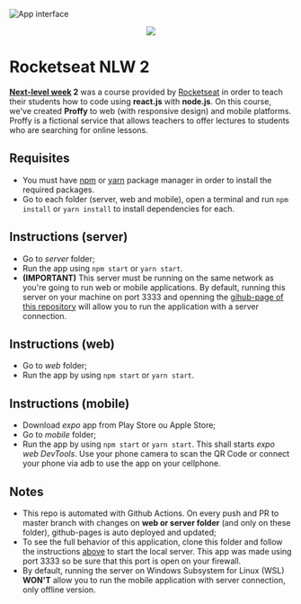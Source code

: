 ![App interface](https://i.imgur.com/caFl24m.jpg)

<p align="center">
  <img src="https://github.com/henriquesqs/rocketseat-nlw2/workflows/Deploy%20Proffy/badge.svg">
</p>

# Rocketseat NLW 2
**[Next-level week](https://nextlevelweek.com/) 2** was a course provided by [Rocketseat](https://rocketseat.com.br/) in order to teach their students how to code using **react.js** with **node.js**. On this course, we've created **Proffy** to web (with responsive design) and mobile platforms. Proffy is a fictional service that allows teachers to offer lectures to students who are searching for online lessons.

## Requisites
- You must have [npm](https://nodejs.org/en/) or [yarn](https://yarnpkg.com/) package manager in order to install the required packages. 
- Go to each folder (server, web and mobile), open a terminal and run `npm install` or `yarn install` to install dependencies for each.

## Instructions (server)
- Go to *server* folder;
- Run the app using `npm start` or `yarn start`.
- **(IMPORTANT)** This server must be running on the same network as you're going to run web or mobile applications. By default, running this server on your machine on port 3333 and openning the [gihub-page of this repository](https://henriquesqs.github.io/Rocketseat-nlw2/#/) will allow you to run the application with a server connection. 

## Instructions (web)
- Go to *web* folder;
- Run the app by using `npm start` or `yarn start`.

## Instructions (mobile)
- Download *expo* app from Play Store ou Apple Store;
- Go to *mobile* folder;
- Run the app by using `npm start` or `yarn start`. This shall starts *expo web DevTools*. Use your phone camera to scan the QR Code or connect your phone via adb to use the app on your cellphone.

## Notes
- This repo is automated with Github Actions. On every push and PR to master branch with changes on **web or server folder** (and only on these folder), github-pages is auto deployed and updated;
- To see the full behavior of this application, clone this folder and follow the instructions [above](https://github.com/henriquesqs/Rocketseat-nlw2/#instructions-server) to start the local server. This app was made using port 3333 so be sure that this port is open on your firewall.
- By default, running the server on Windows Subsystem for Linux (WSL) **WON'T** allow you to run the mobile application with server connection, only offline version.
